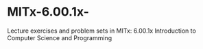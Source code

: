 # MITx-6.00.1x-
Lecture exercises and problem sets in MITx: 6.00.1x Introduction to Computer Science and Programming
